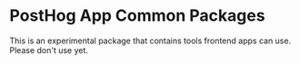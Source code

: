 # PostHog App Common Packages

This is an experimental package that contains tools frontend apps can use. Please don't use yet.